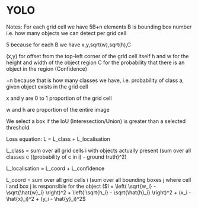 # YOLO


Notes: For each grid cell we have 5B+n elements
B is bounding box number i.e. how many objects we can detect per grid cell

5 because for each B we have x,y,sqrt(w),sqrt(h),C

(x,y) for offset from the top-left corner of the grid cell itself
h and w for the height and width of the object region
C for the probability that there is an object in the region (Confidence)

+n because that is how many classes we have, i.e. probability of class a, given object exists in the grid cell

x and y are 0 to 1 proportion of the grid cell

w and h are proportion of the entire image

We select a box if the IoU (Interesection/Union) is greater than a selected threshold

Loss equation: L = L_class + L_localisation

L_class = sum over all grid cells i with objects actually present (sum over all classes c ((probability of c in i) - ground truth)^2)

L_localisation = L_coord + L_confidence

L_coord = sum over all grid cells i (sum over all bounding boxes j where cell i and box j is responsible for the object ($l = \left( \sqrt{w_i} - \sqrt{\hat{w}_i} \right)^2 + 
    \left( \sqrt{h_i} - \sqrt{\hat{h}_i} \right)^2 + 
    (x_i - \hat{x}_i)^2 + 
    (y_i - \hat{y}_i)^2$
